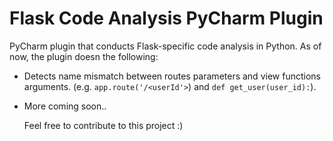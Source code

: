 # Flask Code Analysis PyCharm Plugin
PyCharm plugin that conducts Flask-specific code analysis in Python.
As of now, the plugin doesn the following:
 * Detects name mismatch between routes parameters and view functions arguments. (e.g. `app.route('/<userId'>`) and `def get_user(user_id):`).
 * More coming soon..

   Feel free to contribute to this project :)
